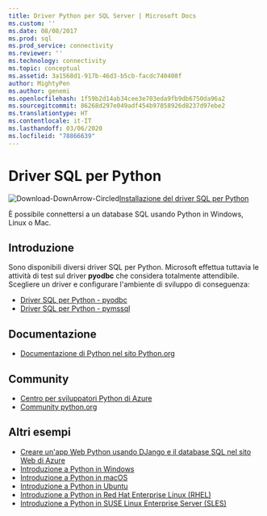```yaml
---
title: Driver Python per SQL Server | Microsoft Docs
ms.custom: ''
ms.date: 08/08/2017
ms.prod: sql
ms.prod_service: connectivity
ms.reviewer: ''
ms.technology: connectivity
ms.topic: conceptual
ms.assetid: 3a1568d1-917b-46d3-b5cb-facdc740408f
author: MightyPen
ms.author: genemi
ms.openlocfilehash: 1f59b2d14ab34cee3e703eda9fb9db6750da96a2
ms.sourcegitcommit: 86268d297e049adf454b97858926d8237d97ebe2
ms.translationtype: HT
ms.contentlocale: it-IT
ms.lasthandoff: 03/06/2020
ms.locfileid: "78866639"
---
```

# <a name="python-sql-driver"></a>Driver SQL per Python

![Download-DownArrow-Circled](../../ssms/media/download-icon.png)[Installazione del driver SQL per Python](../sql-connection-libraries.md#anchor-20-drivers-relational-access)

È possibile connettersi a un database SQL usando Python in Windows, Linux o Mac.   
  
## <a name="getting-started"></a>Introduzione  
Sono disponibili diversi driver SQL per Python. Microsoft effettua tuttavia le attività di test sul driver **pyodbc** che considera totalmente attendibile. Scegliere un driver e configurare l'ambiente di sviluppo di conseguenza:
* [Driver SQL per Python - pyodbc](pyodbc/python-sql-driver-pyodbc.md)
* [Driver SQL per Python - pymssql](pymssql/python-sql-driver-pymssql.md)
  
## <a name="documentation"></a>Documentazione  
* [Documentazione di Python nel sito Python.org](https://www.python.org/doc/)  
  
## <a name="community"></a>Community  
* [Centro per sviluppatori Python di Azure](https://azure.microsoft.com/develop/python/)  
* [Community python.org](https://www.python.org/community/)  
  
## <a name="more-samples"></a>Altri esempi  
* [Creare un'app Web Python usando DJango e il database SQL nel sito Web di Azure](https://github.com/Microsoft/PTVS/wiki/Django-and-SQL-Database-on-Azure)
* [Introduzione a Python in Windows](https://www.microsoft.com/sql-server/developer-get-started/python/windows/)
* [Introduzione a Python in macOS](https://www.microsoft.com/sql-server/developer-get-started/python/mac/)
* [Introduzione a Python in Ubuntu](https://www.microsoft.com/sql-server/developer-get-started/python/ubuntu/)
* [Introduzione a Python in Red Hat Enterprise Linux (RHEL)](https://www.microsoft.com/sql-server/developer-get-started/python/rhel/)
* [Introduzione a Python in SUSE Linux Enterprise Server (SLES)](https://www.microsoft.com/sql-server/developer-get-started/python/sles/)
